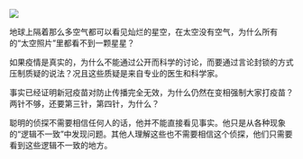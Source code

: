 <div class="captioned-image-container">

![](https://substackcdn.com/image/fetch/w_1456,c_limit,f_auto,q_auto:good,fl_progressive:steep/https%3A%2F%2Fbucketeer-e05bbc84-baa3-437e-9518-adb32be77984.s3.amazonaws.com%2Fpublic%2Fimages%2Fe6f9872c-c8ff-4484-bc6d-a705c8c40c9d_1885x1114.jpeg)


地球上隔着那么多空气都可以看见灿烂的星空，在太空没有空气，为什么所有的“太空照片”里都看不到一颗星星？

如果疫情是真实的，为什么不能通过公开而科学的讨论，而要通过言论封锁的方式压制质疑的说法？况且这些质疑是来自专业的医生和科学家。

事实已经证明新冠疫苗对防止传播完全无效，为什么仍然在变相强制大家打疫苗？两针不够，还要第三针，第四针，为什么？

聪明的侦探不需要相信任何人的话，他并不能直接看见事实。他只是从各种现象的“逻辑不一致”中发现问题。其他人理解这些也不需要相信这个侦探，他们只需要看到这些逻辑不一致的地方。
